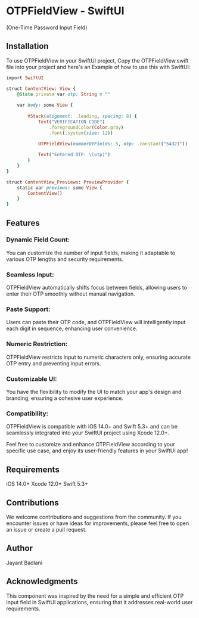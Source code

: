 # OTPFieldView - SwiftUI 
(One-Time Password Input Field) 

## Installation
To use OTPFieldView in your SwiftUI project, Copy the OTPFieldView.swift file into your project and here's an Example of how to use this with SwiftUI:

```ruby
import SwiftUI

struct ContentView: View {
    @State private var otp: String = ""
    
    var body: some View {
    
        VStack(alignment: .leading, spacing: 8) {
            Text("VERIFICATION CODE")
                .foregroundColor(Color.gray)
                .font(.system(size: 12))
                
            OTPFieldView(numberOfFields: 5, otp: .constant("54321"))

            Text("Entered OTP: \(otp)")
        }
    }
}

struct ContentView_Previews: PreviewProvider {
    static var previews: some View {
        ContentView()
    }
}
```

## Features

### Dynamic Field Count: 
You can customize the number of input fields, making it adaptable to various OTP lengths and security requirements.

### Seamless Input: 
OTPFieldView automatically shifts focus between fields, allowing users to enter their OTP smoothly without manual navigation.

### Paste Support: 
Users can paste their OTP code, and OTPFieldView will intelligently input each digit in sequence, enhancing user convenience.

### Numeric Restriction: 
OTPFieldView restricts input to numeric characters only, ensuring accurate OTP entry and preventing input errors.

### Customizable UI: 
You have the flexibility to modify the UI to match your app's design and branding, ensuring a cohesive user experience.

### Compatibility: 
OTPFieldView is compatible with iOS 14.0+ and Swift 5.3+ and can be seamlessly integrated into your SwiftUI project using Xcode 12.0+.

Feel free to customize and enhance OTPFieldView according to your specific use case, and enjoy its user-friendly features in your SwiftUI app!

## Requirements
iOS 14.0+
Xcode 12.0+
Swift 5.3+

##  Contributions
We welcome contributions and suggestions from the community. If you encounter issues or have ideas for improvements, please feel free to open an issue or create a pull request.

## Author
Jayant Badlani

## Acknowledgments
This component was inspired by the need for a simple and efficient OTP input field in SwiftUI applications, ensuring that it addresses real-world user requirements.
